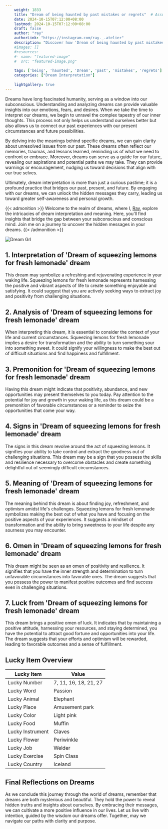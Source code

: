 ```yaml
---
    weight: 1833
    title: "Dream of being haunted by past mistakes or regrets"  # Assuming 'title' column exists
    date: 2024-10-15T07:12:00+08:00
    lastmod: 2024-10-15T07:12:00+08:00
    draft: false
    author: "ray"
    authorLink: "https://instagram.com/ray._.atelier"
    description: "Discover how 'Dream of being haunted by past mistakes or regrets' can interpret your future and uncover its significant meanings in your life."
    #images: []
    #resources:
    #- name: "featured-image"
    #  src: "featured-image.png"
    
    tags: ['being', 'haunted', 'Dream', 'past', 'mistakes', 'regrets']
    categories: ["Dream Interpretation"]
    
    lightgallery: true
---
```

    
Dreams have long fascinated humanity, serving as a window into our subconscious. Understanding and analyzing dreams can provide valuable insights into our emotions, fears, and desires. When we take the time to interpret our dreams, we begin to unravel the complex tapestry of our inner thoughts. This process not only helps us understand ourselves better but also allows us to connect our past experiences with our present circumstances and future possibilities.

By delving into the meanings behind specific dreams, we can gain clarity about unresolved issues from our past. These dreams often reflect our memories, traumas, and lessons learned, reminding us of what we need to confront or embrace. Moreover, dreams can serve as a guide for our future, revealing our aspirations and potential paths we may take. They can provide warnings or encouragement, nudging us toward decisions that align with our true selves.

Ultimately, dream interpretation is more than just a curious pastime; it is a profound practice that bridges our past, present, and future. By engaging with our dreams, we can unlock the hidden messages they carry, leading us toward greater self-awareness and personal growth.

{{< admonition >}}
Welcome to the realm of dreams, where I, [Ray](https://instagram.com/ray._.atelier), explore the intricacies of dream interpretation and meaning. Here, you’ll find insights that bridge the gap between your subconscious and conscious mind. Join me on a journey to uncover the hidden messages in your dreams.
{{< /admonition >}}

![Dream Grl](https://cdn.pixabay.com/photo/2017/11/02/03/35/gothic-2910057_1280.jpg "Dream Grl")

## 1. Interpretation of 'Dream of squeezing lemons for fresh lemonade' dream
 This dream may symbolize a refreshing and rejuvenating experience in your waking life. Squeezing lemons for fresh lemonade represents harnessing the positive and vibrant aspects of life to create something enjoyable and satisfying. It could suggest that you are actively seeking ways to extract joy and positivity from challenging situations.

## 2. Analysis of 'Dream of squeezing lemons for fresh lemonade' dream
 When interpreting this dream, it is essential to consider the context of your life and current circumstances. Squeezing lemons for fresh lemonade implies a desire for transformation and the ability to turn something sour into something sweet. It could signify your willingness to make the best out of difficult situations and find happiness and fulfillment.

## 3. Premonition for 'Dream of squeezing lemons for fresh lemonade' dream
 Having this dream might indicate that positivity, abundance, and new opportunities may present themselves to you today. Pay attention to the potential for joy and growth in your waking life, as this dream could be a premonition of favorable circumstances or a reminder to seize the opportunities that come your way.

## 4. Signs in 'Dream of squeezing lemons for fresh lemonade' dream
 The signs in this dream revolve around the act of squeezing lemons. It signifies your ability to take control and extract the goodness out of challenging situations. This dream may be a sign that you possess the skills and resilience necessary to overcome obstacles and create something delightful out of seemingly difficult circumstances.

## 5. Meaning of 'Dream of squeezing lemons for fresh lemonade' dream
 The meaning behind this dream is about finding joy, refreshment, and optimism amidst life's challenges. Squeezing lemons for fresh lemonade symbolizes making the best out of what you have and focusing on the positive aspects of your experiences. It suggests a mindset of transformation and the ability to bring sweetness to your life despite any sourness you may encounter.

## 6. Omen in 'Dream of squeezing lemons for fresh lemonade' dream
 This dream might be seen as an omen of positivity and resilience. It signifies that you have the inner strength and determination to turn unfavorable circumstances into favorable ones. The dream suggests that you possess the power to manifest positive outcomes and find success even in challenging situations.

## 7. Luck from 'Dream of squeezing lemons for fresh lemonade' dream
 This dream brings a positive omen of luck. It indicates that by maintaining a positive attitude, harnessing your resources, and staying determined, you have the potential to attract good fortune and opportunities into your life. The dream suggests that your efforts and optimism will be rewarded, leading to favorable outcomes and a sense of fulfillment.

## Lucky Item Overview
| Lucky Item          | Value              |
|---------------|--------------------|
| Lucky Number        | 7, 11, 16, 18, 21, 27  |
| Lucky Word          | Passion |
| Lucky Animal        | Elephant |
| Lucky Place         | Amusement park     |
| Lucky Color         | Light pink     |
| Lucky Food          | Muffin      |
| Lucky Instrument    | Claves |
| Lucky Flower        | Periwinkle    |
| Lucky Job           | Welder       |
| Lucky Exercise      | Spin Class  |
| Lucky Country       | Iceland    |


##  Final Reflections on Dreams

As we conclude this journey through the world of dreams, remember that dreams are both mysterious and beautiful. They hold the power to reveal hidden truths and insights about ourselves. By embracing their messages, we can cultivate a more positive influence in our lives. Let us live with intention, guided by the wisdom our dreams offer. Together, may we navigate our paths with clarity and purpose.
